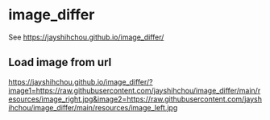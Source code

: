 # image_differ

See https://jayshihchou.github.io/image_differ/

## Load image from url

https://jayshihchou.github.io/image_differ/?image1=https://raw.githubusercontent.com/jayshihchou/image_differ/main/resources/image_right.jpg&image2=https://raw.githubusercontent.com/jayshihchou/image_differ/main/resources/image_left.jpg
